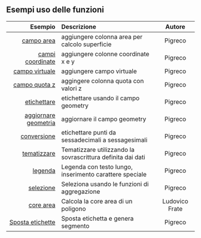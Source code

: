 ## Esempi uso delle funzioni

Esempio|Descrizione|Autore
------:|:----------|:------:
[campo area](es/add_col_area.md)|aggiungere colonna area per calcolo superficie|Pigreco
[campi coordinate](es/add_coord_xy.md)|aggiungere colonne coordinate x e y|Pigreco
[campo virtuale](es/add_campo_virtuale.md)|aggiungere campo virtuale|Pigreco
[campo quota z](es/add_col_z.md)|aggingere colonna quota con valori z|Pigreco
[etichettare](es/etichette.md)|etichettare usando il campo geometry|Pigreco
[aggiornare geometria](es/agg_geom.md)|aggiornare il campo geometry|Pigreco
[conversione](es/conversione.md)|etichettare punti da sessadecimali a sessagesimali|Pigreco
[tematizzare](es/tematizzare.md)|Tematizzare utilizzando la sovrascrittura definita dai dati|Pigreco
[legenda](es/espressione_regolare.md)|Legenda con testo lungo, inserimento carattere speciale|Pigreco
[selezione](es/select_with_aggregate.md)|Seleziona usando le funzioni di aggregazione|Pigreco
[core area](es/core_area.md)|Calcola la core area di un poligono | Ludovico Frate
[Sposta etichette](es/sposta_etichetta_linea.md)|Sposta etichetta e genera segmento|Pigreco
